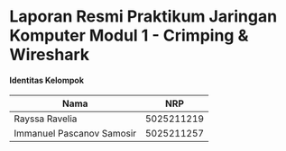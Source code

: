 # Laporan Resmi Praktikum Jaringan Komputer Modul 1 - Crimping & Wireshark

#### Identitas Kelompok
| Nama                                 | NRP        |
| -------------------------------------|------------|
| Rayssa Ravelia                       | 5025211219 |
| Immanuel Pascanov Samosir            | 5025211257 |

